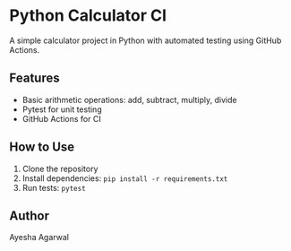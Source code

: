 # Python Calculator CI

A simple calculator project in Python with automated testing using GitHub Actions.

## Features

- Basic arithmetic operations: add, subtract, multiply, divide
- Pytest for unit testing
- GitHub Actions for CI

## How to Use

1. Clone the repository
2. Install dependencies: `pip install -r requirements.txt`
3. Run tests: `pytest`

## Author

Ayesha Agarwal
